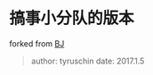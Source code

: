 # 搞事小分队的版本

forked from [BJ](https://github.com/bieberg0n/langren_game)

> author: tyruschin
> date: 2017.1.5
